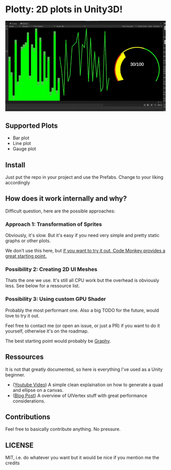 # Plotty: 2D plots in Unity3D!

![Example how it looks](./images/example.gif)

## Supported Plots
- Bar plot
- Line plot
- Gauge plot

## Install
Just put the repo in your project and use the Prefabs. Change to your liking accordingly

## How does it work internally and why?

Difficult question, here are the possible approaches:

### Approach 1: Transformation of Sprites

Obviously, it's slow. But it's easy if you need very simple and pretty static graphs or other plots.

We don't use this here, but [if you want to try it out, Code Monkey provides a great starting point.](https://www.youtube.com/playlist?list=PLzDRvYVwl53v5ur4GluoabyckImZz3TVQ)

### Possibility 2: Creating 2D UI Meshes

Thats the one we use. It's still all CPU work but the overhead is obviously less. See below for a ressource list.

### Possibility 3: Using custom GPU Shader

Probably the most performant one. Also a big TODO for the future, would love to try it out.

Feel free to contact me (or open an issue, or just a PR) if you want to do it yourself, otherwise it's on the roadmap.

The best starting point would probably be [Graphy](https://github.com/Tayx94/graphy).

## Ressources

It is not that greatly documented, so here is everything I've used as a Unity beginner.

- ([Youtube Video](https://www.youtube.com/watch?v=vD6rkjeFvnE&list=PLrtqd9jHm30NpiIOF7-SkYUmOW0D0gQh8&index=5)) A simple clean explaination on how to generate a quad and ellipse on a canvas.
- ([Blog Post](https://saticmotion.github.io/Blog/2018/06/26/Generating-UI-Meshes-in-Unity.html)) A overview of UIVertex stuff with great performance considerations.

## Contributions

Feel free to basically contribute anything. No pressure.

## LICENSE 

MIT, i.e. do whatever you want but it would be nice if you mention me the credits

